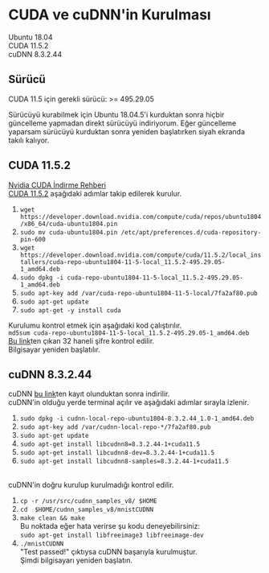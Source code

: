 # CUDA ve cuDNN'in Kurulması
Ubuntu 18.04 <br>
CUDA 11.5.2 <br>
cuDNN 8.3.2.44

## Sürücü
CUDA 11.5 için gerekli sürücü: >= 495.29.05

Sürücüyü kurabilmek için Ubuntu 18.04.5'i kurduktan sonra hiçbir güncelleme yapmadan direkt sürücüyü indiriyorum. Eğer güncelleme yaparsam sürücüyü kurduktan sonra yeniden başlatırken siyah ekranda takılı kalıyor.

## CUDA 11.5.2
[Nvidia CUDA İndirme Rehberi](https://developer.nvidia.com/cuda-11-5-2-download-archive?target_os=Linux&target_arch=x86_64&Distribution=Ubuntu&target_version=18.04&target_type=deb_local
)<br>
[CUDA 11.5.2](https://developer.nvidia.com/cuda-11-5-2-download-archive?target_os=Linux)
aşağıdaki adımlar takip edilerek kurulur.<br>
1. `wget https://developer.download.nvidia.com/compute/cuda/repos/ubuntu1804/x86_64/cuda-ubuntu1804.pin`<br>
2. `sudo mv cuda-ubuntu1804.pin /etc/apt/preferences.d/cuda-repository-pin-600`<br>
3. `wget https://developer.download.nvidia.com/compute/cuda/11.5.2/local_installers/cuda-repo-ubuntu1804-11-5-local_11.5.2-495.29.05-1_amd64.deb`<br>
4. `sudo dpkg -i cuda-repo-ubuntu1804-11-5-local_11.5.2-495.29.05-1_amd64.deb`<br>
5. `sudo apt-key add /var/cuda-repo-ubuntu1804-11-5-local/7fa2af80.pub`<br>
6. `sudo apt-get update`<br>
7. `sudo apt-get -y install cuda`<br>

Kurulumu kontrol etmek için aşağıdaki kod çalıştırılır.<br>
 `md5sum cuda-repo-ubuntu1804-11-5-local_11.5.2-495.29.05-1_amd64.deb `<br>
[Bu link](https://developer.download.nvidia.com/compute/cuda/11.5.2/docs/sidebar/md5sum.txt
)ten çıkan 32 haneli şifre kontrol edilir.<br>
Bilgisayar yeniden başlatılır.
## cuDNN 8.3.2.44
cuDNN [bu link](https://developer.nvidia.com/rdp/cudnn-download)ten kayıt olunduktan sonra indirilir.<br>
cuDNN'in olduğu yerde terminal açılır ve aşağıdaki adımlar sırayla izlenir.<br>
1. `sudo dpkg -i cudnn-local-repo-ubuntu1804-8.3.2.44_1.0-1_amd64.deb`<br>
2. `sudo apt-key add /var/cudnn-local-repo-*/7fa2af80.pub`<br>
3. `sudo apt-get update` <br>
4. `sudo apt-get install libcudnn8=8.3.2.44-1+cuda11.5`<br>
5. `sudo apt-get install libcudnn8-dev=8.3.2.44-1+cuda11.5`<br>
6. `sudo apt-get install libcudnn8-samples=8.3.2.44-1+cuda11.5`<br><br>

cuDNN'in doğru kurulup kurulmadığı kontrol edilir.<br>
1. `cp -r /usr/src/cudnn_samples_v8/ $HOME`<br>
2. `cd  $HOME/cudnn_samples_v8/mnistCUDNN`<br>
3. `make clean && make`<br>
 Bu noktada eğer hata verirse şu kodu deneyebilirsiniz: <br>
 `sudo apt-get install libfreeimage3 libfreeimage-dev` <br>
4. `./mnistCUDNN`<br>
"Test passed!" çıktıysa cuDNN başarıyla kurulmuştur.<br>
Şimdi bilgisayarı yeniden başlatın.<br>
